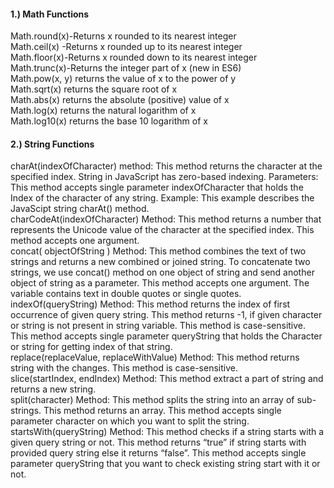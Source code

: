 #### 1.) Math Functions
Math.round(x)-Returns x rounded to its nearest integer<br>
Math.ceil(x) -Returns x rounded up to its nearest integer<br>
Math.floor(x)-Returns x rounded down to its nearest integer<br>
Math.trunc(x)-Returns the integer part of x (new in ES6)<br>
Math.pow(x, y) returns the value of x to the power of y<br>
Math.sqrt(x) returns the square root of x<br>
Math.abs(x) returns the absolute (positive) value of x<br>
Math.log(x) returns the natural logarithm of x<br>
Math.log10(x) returns the base 10 logarithm of x<br>

#### 2.) String Functions
charAt(indexOfCharacter) method: This method returns the character at the specified index. String in JavaScript has zero-based indexing.
Parameters: This method accepts single parameter indexOfCharacter that holds the Index of the character of any string.
Example: This example describes the JavaScipt string charAt() method.<br>
charCodeAt(indexOfCharacter) Method: This method returns a number that represents the Unicode value of the character at the specified index. This method accepts one argument.<br>
concat( objectOfString ) Method: This method combines the text of two strings and returns a new combined or joined string. To concatenate two strings, we use concat() method on one object of string and send another object of string as a parameter. This method accepts one argument. The variable contains text in double quotes or single quotes.<br>
indexOf(queryString) Method: This method returns the index of first occurrence of given query string. This method returns -1, if given character or string is not present in string variable. This method is case-sensitive. This method accepts single parameter queryString that holds the Character or string for getting index of that string.<br>
replace(replaceValue, replaceWithValue) Method: This method returns string with the changes. This method is case-sensitive.<br>
slice(startIndex, endIndex) Method: This method extract a part of string and returns a new string.<br>
split(character) Method: This method splits the string into an array of sub-strings. This method returns an array. This method accepts single parameter character on which you want to split the string.<br>
startsWith(queryString) Method: This method checks if a string starts with a given query string or not. This method returns “true” if string starts with provided query string else it returns “false”. This method accepts single parameter queryString that you want to check existing string start with it or not.<br>

